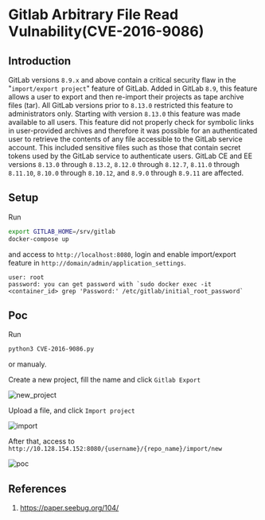 # Gitlab Arbitrary File Read Vulnability(CVE-2016-9086)

## Introduction

GitLab versions `8.9.x` and above contain a critical security flaw in the "`import/export project`" feature of GitLab. Added in GitLab `8.9`, this feature allows a user to export and then re-import their projects as tape archive files (tar). All GitLab versions prior to `8.13.0` restricted this feature to administrators only. Starting with version `8.13.0` this feature was made available to all users. This feature did not properly check for symbolic links in user-provided archives and therefore it was possible for an authenticated user to retrieve the contents of any file accessible to the GitLab service account. This included sensitive files such as those that contain secret tokens used by the GitLab service to authenticate users. GitLab CE and EE versions `8.13.0` through `8.13.2`, `8.12.0` through `8.12.7`, `8.11.0` through `8.11.10`, `8.10.0` through `8.10.12`, and `8.9.0` through `8.9.11` are affected.

## Setup

Run

```bash
export GITLAB_HOME=/srv/gitlab
docker-compose up
```

and access to `http://localhost:8080`, login and enable import/export feature in `http://domain/admin/application_settings`.

```
user: root
password: you can get password with `sudo docker exec -it <container_id> grep 'Password:' /etc/gitlab/initial_root_password`
```

## Poc

Run

```bash
python3 CVE-2016-9086.py
```

or manualy.

Create a new project, fill the name and click `Gitlab Export`

![new_project](images/new_project.jpg)

Upload a file, and click `Import project`

![import](images/import.jpg)

After that, access to `http://10.128.154.152:8080/{username}/{repo_name}/import/new`

![poc](images/poc.jpg)

## References

1. https://paper.seebug.org/104/
